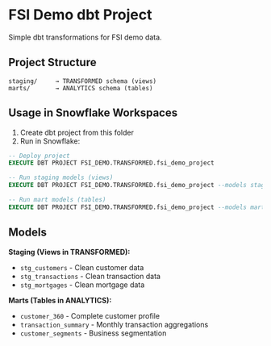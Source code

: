 # FSI Demo dbt Project

Simple dbt transformations for FSI demo data.

## Project Structure
```
staging/     → TRANSFORMED schema (views)
marts/       → ANALYTICS schema (tables)
```

## Usage in Snowflake Workspaces

1. Create dbt project from this folder
2. Run in Snowflake:
```sql
-- Deploy project
EXECUTE DBT PROJECT FSI_DEMO.TRANSFORMED.fsi_demo_project

-- Run staging models (views)
EXECUTE DBT PROJECT FSI_DEMO.TRANSFORMED.fsi_demo_project --models staging.*

-- Run mart models (tables)  
EXECUTE DBT PROJECT FSI_DEMO.TRANSFORMED.fsi_demo_project --models marts.*
```

## Models

**Staging (Views in TRANSFORMED):**
- `stg_customers` - Clean customer data
- `stg_transactions` - Clean transaction data  
- `stg_mortgages` - Clean mortgage data

**Marts (Tables in ANALYTICS):**
- `customer_360` - Complete customer profile
- `transaction_summary` - Monthly transaction aggregations
- `customer_segments` - Business segmentation
